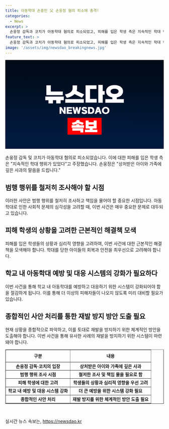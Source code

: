 ```yaml
---
title: 아동학대 손흥민 父 손웅정 혐의 피소에 충격!
categories:
  - News
excerpt: >
  손웅정 감독과 코치가 아동학대 혐의로 피소되었고, 피해를 입은 학생 측은 지속적인 학대 행위가 있었다고 주장했다. 손웅정은 상처받은 아이와 가족에 깊은 사과를 전한다고 전했다.
feature_text: >
  손웅정 감독과 코치가 아동학대 혐의로 피소되었고, 피해를 입은 학생 측은 지속적인 학대 행위가 있었다고 주장했다. 손웅정은 상처받은 아이와 가족에 깊은 사과를 전한다고 전했다.
image: '/assets/img/newsdao_breakingnews.jpg'
---
```


<p><img src="/assets/img/newsdao_breakingnews.jpg" alt="koreaapp 속보" /></p>

<p data-ke-size="size16">손웅정 감독 및 코치가 아동학대 혐의로 피소되었습니다. 이에 대한 피해를 입은 학생 측은 "지속적인 학대 행위가 있었다"고 주장했습니다. 손웅정은 "상처받은 아이와 가족에 깊은 사과의 말씀을 드립니다."</p>

<h2 data-ke-size="size26">범행 행위를 철저히 조사해야 할 시점</h2>

<p data-ke-size="size16">이러한 사안은 범행 행위를 철저히 조사하고 책임을 물어야 할 중요한 시점입니다. 아동학대로 인한 사회적 문제의 심각성을 고려할 때, 이번 사건은 매우 중요한 문제로 대두되고 있습니다.</p>

<h2 data-ke-size="size26">피해 학생의 상황을 고려한 근본적인 해결책 모색</h2>

<p data-ke-size="size16">피해를 입은 학생들의 상황과 심리적 영향을 고려하여, 이번 사건에 대한 근본적인 해결책을 모색해야 합니다. 학대를 당한 아이들의 회복과 안전을 최우선으로 고려해야 합니다.</p>

<h2 data-ke-size="size26">학교 내 아동학대 예방 및 대응 시스템의 강화가 필요하다</h2>

<p data-ke-size="size16">이번 사건을 통해 학교 내 아동학대를 예방하고 대응하기 위한 시스템이 강화되어야 함을 절감하게 됩니다. 이를 통해 더 이상의 피해자들이 나오지 않도록 미리 대비할 필요가 있습니다. </p>

<h2 data-ke-size="size26">종합적인 사안 처리를 통한 재발 방지 방안 도출 필요</h2>

<p data-ke-size="size16">현재 상황을 종합적으로 파악하고, 이를 토대로 재발을 방지하기 위한 체계적인 방안을 도출해야 합니다. 이번 사건을 통해 유사한 사례의 재발을 방지하기 위한 시스템이 마련돼야 합니다.</p>

<table style="width: 100%;" border="1">
<tbody>
<tr>
<td style="text-align: center; height: 33px;"><b>구분</b></td>
<td style="text-align: center; height: 33px;"><b>내용</b></td>
</tr>
<tr>
<td style="text-align: center; height: 17px;"><b>손웅정 감독·코치의 입장</b></td>
<td style="text-align: center; height: 17px;"><b>상처받은 아이와 가족에 깊은 사과</b></td>
</tr>
<tr>
<td style="text-align: center; height: 17px;"><b>범행 행위 조사 시점</b></td>
<td style="text-align: center; height: 17px;"><b>철저한 조사 및 책임 물을 필요로 함</b></td>
</tr>
<tr>
<td style="text-align: center; height: 17px;"><b>피해 학생에 대한 고려</b></td>
<td style="text-align: center; height: 17px;"><b>학생들의 상황과 심리적 영향을 우선 고려</b></td>
</tr>
<tr>
<td style="text-align: center; height: 17px;"><b>학교 내 예방 및 대응 시스템 강화</b></td>
<td style="text-align: center; height: 17px;"><b>더 큰 예방을 위한 시스템 강화 필요</b></td>
</tr>
<tr>
<td style="text-align: center; height: 17px;"><b>종합적인 사안 처리</b></td>
<td style="text-align: center; height: 17px;"><b>재발 방지를 위한 체계적인 방안 도출 필요</b></td>
</tr>
</tbody>
</table>

<p data-ke-size="size16">&nbsp;</p>
실시간 뉴스 속보는, <a href="https://newsdao.kr" rel="dofollow">https://newsdao.kr</a>


